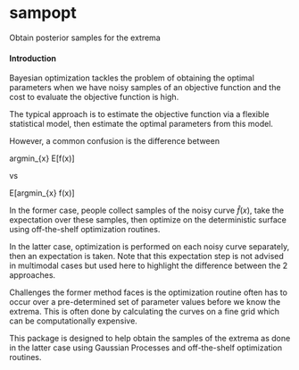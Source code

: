 # sampopt
Obtain posterior samples for the extrema

#### Introduction
Bayesian optimization tackles the problem of obtaining the optimal parameters
when we have noisy samples of an objective function and the cost to evaluate
the objective function is high.

The typical approach is to estimate the objective function via a flexible
statistical model, then estimate the optimal parameters from this model.

However, a common confusion is the difference between

argmin_{x} E[f(x)]

vs

E[argmin_{x} f(x)]

In the former case, people collect samples of the noisy curve $\hat{f}(x)$, 
take the expectation over these samples, then optimize on the deterministic
surface using off-the-shelf optimization routines.

In the latter case, optimization is performed on each noisy curve
separately, then an expectation is taken. Note that this expectation step 
is not advised in multimodal cases but used here to highlight the
difference between the 2 approaches.

Challenges the former method faces is the optimization routine often has to
occur over a pre-determined set of parameter values before we know the
extrema. This is often done by calculating the curves on a fine grid which
can be computationally expensive.

This package is designed to help obtain the samples of the extrema as done
in the latter case using Gaussian Processes and off-the-shelf optimization
routines.
